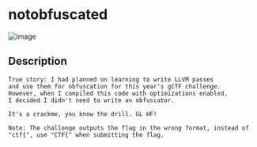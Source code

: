 # notobfuscated

![image](https://github.com/Jimmy01240397/CTF-writeup/assets/57281249/dab7bf6b-7e6a-4567-b6fb-a0402efa111c)

## Description

```
True story: I had planned on learning to write LLVM passes
and use them for obfuscation for this year's gCTF challenge.
However, when I compiled this code with optimizations enabled,
I decided I didn't need to write an obfuscator.

It's a crackme, you know the drill. GL HF! 

Note: The challenge outputs the flag in the wrong format, instead of "ctf{", use "CTF{" when submitting the flag.
```
